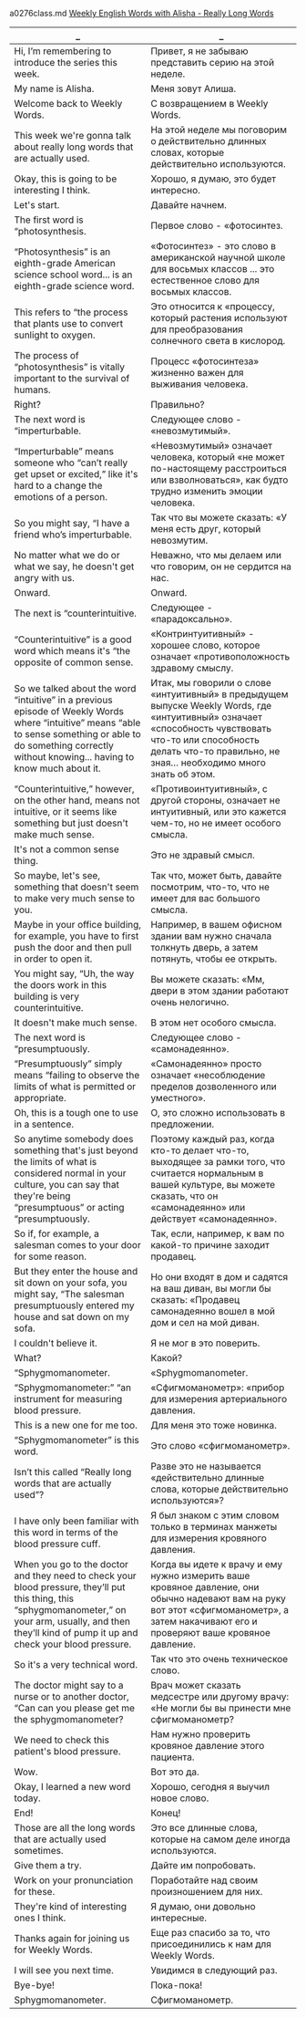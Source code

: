 a0276class.md
[Weekly English Words with Alisha - Really Long Words
](https://www.youtube.com/watch?v=_riR-KH3fGQ)





_|_
--|--
Hi, I’m remembering to introduce the series this week.|Привет, я не забываю представить серию на этой неделе.
My name is Alisha.|Меня зовут Алиша.
Welcome back to Weekly Words.|С возвращением в Weekly Words.
This week we're gonna talk about really long words that are actually used.|На этой неделе мы поговорим о действительно длинных словах, которые действительно используются.
Okay, this is going to be interesting I think.|Хорошо, я думаю, это будет интересно.
Let's start.|Давайте начнем.
The first word is “photosynthesis.|Первое слово - «фотосинтез.
“Photosynthesis” is an eighth-grade American science school word... is an eighth-grade science word.|«Фотосинтез» - это слово в американской научной школе для восьмых классов ... это естественное слово для восьмых классов.
This refers to “the process that plants use to convert sunlight to oxygen.|Это относится к «процессу, который растения используют для преобразования солнечного света в кислород.
The process of “photosynthesis” is vitally important to the survival of humans.|Процесс «фотосинтеза» жизненно важен для выживания человека.
Right?|Правильно?
The next word is “imperturbable.|Следующее слово - «невозмутимый».
“Imperturbable” means someone who “can’t really get upset or excited,” like it's hard to a change the emotions of a person.|«Невозмутимый» означает человека, который «не может по-настоящему расстроиться или взволноваться», как будто трудно изменить эмоции человека.
So you might say, “I have a friend who’s imperturbable.|Так что вы можете сказать: «У меня есть друг, который невозмутим.
No matter what we do or what we say, he doesn't get angry with us.|Неважно, что мы делаем или что говорим, он не сердится на нас.
Onward.|Onward.
The next is “counterintuitive.|Следующее - «парадоксально».
“Counterintuitive” is a good word which means it's “the opposite of common sense.|«Контринтуитивный» - хорошее слово, которое означает «противоположность здравому смыслу.
So we talked about the word “intuitive” in a previous episode of Weekly Words where “intuitive” means “able to sense something or able to do something correctly without knowing... having to know much about it.|Итак, мы говорили о слове «интуитивный» в предыдущем выпуске Weekly Words, где «интуитивный» означает «способность чувствовать что-то или способность делать что-то правильно, не зная… необходимо много знать об этом.
“Counterintuitive,” however, on the other hand, means not intuitive, or it seems like something but just doesn't make much sense.|«Противоинтуитивный», с другой стороны, означает не интуитивный, или это кажется чем-то, но не имеет особого смысла.
It's not a common sense thing.|Это не здравый смысл.
So maybe, let's see, something that doesn't seem to make very much sense to you.|Так что, может быть, давайте посмотрим, что-то, что не имеет для вас большого смысла.
Maybe in your office building, for example, you have to first push the door and then pull in order to open it.|Например, в вашем офисном здании вам нужно сначала толкнуть дверь, а затем потянуть, чтобы ее открыть.
You might say, “Uh, the way the doors work in this building is very counterintuitive.|Вы можете сказать: «Мм, двери в этом здании работают очень нелогично.
It doesn't make much sense.|В этом нет особого смысла.
The next word is “presumptuously.|Следующее слово - «самонадеянно».
“Presumptuously” simply means “failing to observe the limits of what is permitted or appropriate.|«Самонадеянно» просто означает «несоблюдение пределов дозволенного или уместного».
Oh, this is a tough one to use in a sentence.|О, это сложно использовать в предложении.
So anytime somebody does something that's just beyond the limits of what is considered normal in your culture, you can say that they're being “presumptuous” or acting “presumptuously.|Поэтому каждый раз, когда кто-то делает что-то, выходящее за рамки того, что считается нормальным в вашей культуре, вы можете сказать, что он «самонадеянно» или действует «самонадеянно».
So if, for example, a salesman comes to your door for some reason.|Так, если, например, к вам по какой-то причине заходит продавец.
But they enter the house and sit down on your sofa, you might say, “The salesman presumptuously entered my house and sat down on my sofa.|Но они входят в дом и садятся на ваш диван, вы могли бы сказать: «Продавец самонадеянно вошел в мой дом и сел на мой диван.
I couldn't believe it.|Я не мог в это поверить.
What?|Какой?
“Sphygmomanometer.|«Sphygmomanometer.
“Sphygmomanometer:” “an instrument for measuring blood pressure.|«Сфигмоманометр»: «прибор для измерения артериального давления.
This is a new one for me too.|Для меня это тоже новинка.
“Sphygmomanometer” is this word.|Это слово «сфигмоманометр».
Isn’t this called “Really long words that are actually used”?|Разве это не называется «действительно длинные слова, которые действительно используются»?
I have only been familiar with this word in terms of the blood pressure cuff.|Я был знаком с этим словом только в терминах манжеты для измерения кровяного давления.
When you go to the doctor and they need to check your blood pressure, they’ll put this thing, this “sphygmomanometer,” on your arm, usually, and then they’ll kind of pump it up and check your blood pressure.|Когда вы идете к врачу и ему нужно измерить ваше кровяное давление, они обычно надевают вам на руку вот этот «сфигмоманометр», а затем накачивают его и проверяют ваше кровяное давление.
So it's a very technical word.|Так что это очень техническое слово.
The doctor might say to a nurse or to another doctor, “Can can you please get me the sphygmomanometer?|Врач может сказать медсестре или другому врачу: «Не могли бы вы принести мне сфигмоманометр?
We need to check this patient's blood pressure.|Нам нужно проверить кровяное давление этого пациента.
Wow.|Вот это да.
Okay, I learned a new word today.|Хорошо, сегодня я выучил новое слово.
End!|Конец!
Those are all the long words that are actually used sometimes.|Это все длинные слова, которые на самом деле иногда используются.
Give them a try.|Дайте им попробовать.
Work on your pronunciation for these.|Поработайте над своим произношением для них.
They're kind of interesting ones I think.|Я думаю, они довольно интересные.
Thanks again for joining us for Weekly Words.|Еще раз спасибо за то, что присоединились к нам для Weekly Words.
I will see you next time.|Увидимся в следующий раз.
Bye-bye!|Пока-пока!
Sphygmomanometer.|Сфигмоманометр.
